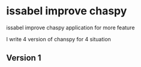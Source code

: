 # issabel improve chaspy
issabel improve chaspy application for more feature

I write 4 version of chanspy for 4 situation

## Version 1
